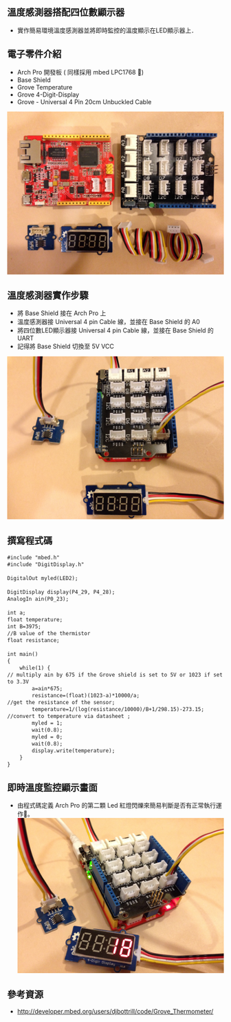 
## 溫度感測器搭配四位數顯示器

* 實作簡易環境溫度感測器並將即時監控的溫度顯示在LED顯示器上．

## 電子零件介紹

* Arch Pro 開發板 ( 同樣採用 mbed  LPC1768 )
* Base Shield 
* Grove Temperature 
* Grove 4-Digit-Display 
* Grove - Universal 4 Pin 20cm Unbuckled Cable

![圖1：溫度感測器實作採用零件 ](images/63.pic_hd.jpg)

## 溫度感測器實作步驟

* 將 Base Shield 接在 Arch Pro 上 
* 溫度感測器接 Universal 4 pin Cable 線，並接在 Base Shield 的 A0 
* 將四位數LED顯示器接 Universal 4 pin Cable 線，並接在 Base Shield 的 UART
* 記得將 Base Shield 切換至 5V VCC 

![圖2：完成圖](images/64.pic_hd.jpg)

## 撰寫程式碼

```
#include "mbed.h"
#include "DigitDisplay.h"

DigitalOut myled(LED2);

DigitDisplay display(P4_29, P4_28);
AnalogIn ain(P0_23);

int a;
float temperature;
int B=3975;                                                         //B value of the thermistor
float resistance;

int main()
{
    while(1) {
// multiply ain by 675 if the Grove shield is set to 5V or 1023 if set to 3.3V
        a=ain*675;
        resistance=(float)(1023-a)*10000/a;                         //get the resistance of the sensor;
        temperature=1/(log(resistance/10000)/B+1/298.15)-273.15;    //convert to temperature via datasheet ;
        myled = 1;
        wait(0.8);
        myled = 0;
        wait(0.8);
        display.write(temperature);
    }
}

```
## 即時溫度監控顯示畫面 

* 由程式碼定義 Arch Pro 的第二顆 Led 紅燈閃爍來簡易判斷是否有正常執行運作。
![圖3：溫度監控即時顯示LED實作](images/65.pic_hd.jpg)

## 參考資源
* http://developer.mbed.org/users/djbottrill/code/Grove_Thermometer/

